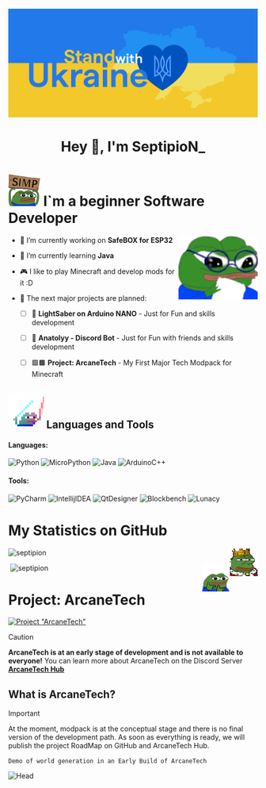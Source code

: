 ![SWU](https://github.com/SeptipioN/SeptipioN/blob/main/assets/stand-with-ukraine.png)
<h1 align="center">Hey 👋, I'm SeptipioN_</h1>

# ![Head2](https://github.com/SeptipioN/SeptipioN/blob/main/assets/Pepe%20Simp.png) I`m a beginner Software Developer

<img align="right" alt="Hmmmm" width="160" src="https://github.com/SeptipioN/SeptipioN/blob/main/assets/Hmmmm.png">

- 🔭 I’m currently working on **SafeBOX for ESP32**

- 🌱 I’m currently learning **Java** 

- 🎮 I like to play Minecraft and develop mods for it :D

- 🔮 The next major projects are planned:
    - [ ] 🌠 **LightSaber on Arduino NANO** - Just for Fun and skills development
    - [ ] 🤖 **Anatolyy - Discord Bot** - Just for Fun with friends and skills development
    - [ ] 🟩🟫 **Project: ArcaneTech** - My First Major Tech Modpack for Minecraft


##   ![Tools](https://github.com/SeptipioN/SeptipioN/blob/main/assets/_pepesaber_.gif) Languages and Tools
#### Languages:
 ![Python](https://img.shields.io/badge/Python-141321?style=for-the-badge&logo=python&logoColor=fe428e)
 ![MicroPython](https://img.shields.io/badge/MicroPython-141321?style=for-the-badge&logo=micropython&logoColor=fe428e) 
 ![Java](https://img.shields.io/badge/Java-141321?style=for-the-badge&logo=coffeescript&logoColor=fe428e) 
 ![ArduinoC++](https://img.shields.io/badge/Arduino_C++-141321?style=for-the-badge&logo=Arduino&logoColor=fe428e)
#### Tools:
 ![PyCharm](https://img.shields.io/badge/PyCharm-141321?style=for-the-badge&logo=pycharm&logoColor=fe428e) 
 ![IntellijIDEA](https://img.shields.io/badge/Intellij_IDEA-141321?style=for-the-badge&logo=IntellijIDEA&logoColor=fe428e) 
 ![QtDesigner](https://img.shields.io/badge/Qt_Designer-141321?style=for-the-badge&logo=qt&logoColor=fe428e) 
 ![Blockbench](https://img.shields.io/badge/Blockbench-141321?style=for-the-badge&logo=Blockbench&logoColor=fe428e)
 ![Lunacy](https://img.shields.io/badge/Lunacy-141321?style=for-the-badge&logo=Lunacy&logoColor=fe428e)


# My Statistics on GitHub

<img align="right" alt="ARCT" width="56" src="https://github.com/SeptipioN/SeptipioN/blob/main/assets/f_pepe_king.gif">
<p><img align="centre" src="https://github-readme-stats.vercel.app/api/top-langs?username=septipion&show_icons=true&locale=en&layout=compact&theme=radical" alt="septipion" /></p>
<img align="right" alt="ARCT" width="56" src="https://github.com/SeptipioN/SeptipioN/blob/main/assets/peepoguns55.PNG">
<p>&nbsp;<img align="centre" src="https://github-readme-stats.vercel.app/api?username=septipion&show_icons=true&locale=en&theme=radical" alt="septipion" /></p>

# Project: ArcaneTech

[![Project "ArcaneTech"](https://github.com/SeptipioN/SeptipioN/blob/main/assets/ArcaneTech.gif)](https://discord.com/invite/EjQa8b97Vz)

>[!CAUTION]
>**ArcaneTech is at an early stage of development and is not available to everyone!** 
>You can learn more about ArcaneTech on the Discord Server [**ArcaneTech Hub**](https://discord.com/invite/EjQa8b97Vz)
## What is ArcaneTech?
> [!IMPORTANT]
> At the moment, modpack is at the conceptual stage and there is no final version of the development path. As soon as everything is ready, we will publish the project RoadMap on GitHub and ArcaneTech Hub.

    Demo of world generation in an Early Build of ArcaneTech

![Head](https://github.com/SeptipioN/SeptipioN/blob/main/assets/Header.gif)